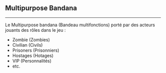 ## Multipurpose Bandana ##
----------
Le Multipurpose bandana (Bandeau multifonctions) porté par des acteurs jouants des rôles dans le jeu :
 - Zombie (Zombies)
 - Civilian (Civils)
 - Prisoners (Prisonniers)
 - Hostages (Hotages)
 - VIP (Personnalités)
 - etc.
